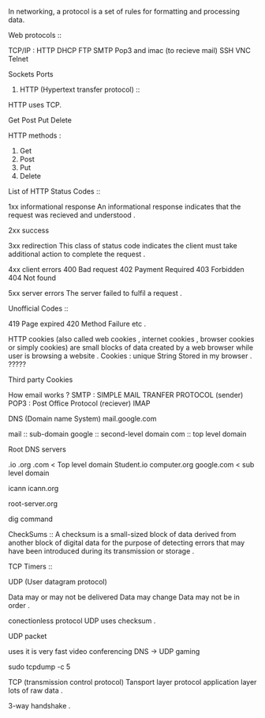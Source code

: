 In networking, a protocol is a set of rules for formatting and processing data.


Web protocols ::

TCP/IP :
HTTP
DHCP
FTP
SMTP
Pop3 and imac (to recieve mail)
SSH
VNC
Telnet

Sockets
Ports 


1. HTTP (Hypertext transfer protocol) ::

HTTP uses TCP.

Get Post Put Delete

HTTP methods :
1. Get
2. Post
3. Put
4. Delete

List of HTTP Status Codes ::

1xx informational response
An informational response indicates that the request was recieved and understood .

2xx success


3xx redirection
This class of status code indicates the client must take additional action to complete the request .

4xx client errors
400 Bad request
402 Payment Required
403 Forbidden
404 Not found

5xx server errors
The server failed to fulfil a request .

Unofficial Codes ::

419 Page expired
420 Method Failure
etc .

HTTP cookies (also called web cookies , internet cookies , browser cookies or simply cookies) are small blocks of data 
created by a web browser while user is browsing a website .
Cookies : unique String 
Stored in my browser . ?????

Third party Cookies


How email works ?
SMTP : SIMPLE MAIL TRANFER PROTOCOL  (sender)
POP3 : Post Office Protocol (reciever)
IMAP

DNS (Domain name System)
mail.google.com 

mail :: sub-domain
google :: second-level domain
com :: top level domain

Root DNS servers

.io                  .org               .com    < Top level domain
Student.io      computer.org         google.com  < sub level domain

icann
icann.org

root-server.org

dig command

CheckSums :: A checksum is a small-sized block of data derived from another block of digital data for the
purpose of detecting errors that may have been introduced during its transmission or storage .

TCP Timers :: 

UDP (User datagram protocol)

Data may or may not be delivered
Data may change
Data may not be in order .

conectionless protocol 
UDP uses checksum .

UDP packet

uses
it is very fast 
video conferencing
DNS -> UDP
gaming

sudo tcpdump -c 5


TCP (transmission control protocol)
Tansport layer protocol
application layer lots of raw data .

3-way handshake .
